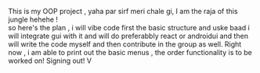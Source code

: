 This is my OOP project , yaha par sirf meri chale gi, I am the raja of this jungle hehehe ! <br >
so here's the plan , i will vibe code first the basic structure and uske baad i will integrate gui with it and will do preferabbly react or androidui and 
then will write the code myself and then contribute in the group as well.
Right now , i am able to print out the basic menus , the order functionality is to be worked on! Signing out! V
